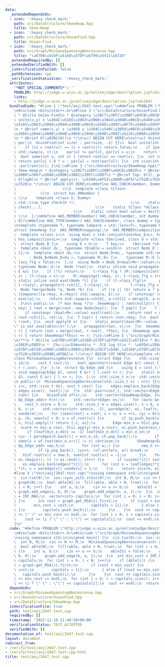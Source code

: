 ```yaml
---
data:
  _extendedDependsOn:
  - icon: ':heavy_check_mark:'
    path: src/DataStructure/SkewHeap.hpp
    title: Skew-Heap
  - icon: ':heavy_check_mark:'
    path: src/DataStructure/UnionFind.hpp
    title: Union-Find
  - icon: ':heavy_check_mark:'
    path: src/Graph/MinimumSpanningAborescense.hpp
    title: "\u6700\u5C0F\u5168\u57DF\u6709\u5411\u6728"
  _extendedRequiredBy: []
  _extendedVerifiedWith: []
  _isVerificationFailed: false
  _pathExtension: cpp
  _verificationStatusIcon: ':heavy_check_mark:'
  attributes:
    '*NOT_SPECIAL_COMMENTS*': ''
    PROBLEM: http://judge.u-aizu.ac.jp/onlinejudge/description.jsp?id=2647
    links:
    - http://judge.u-aizu.ac.jp/onlinejudge/description.jsp?id=2647
  bundledCode: "#line 1 \"test/aoj/2647.test.cpp\"\n#define PROBLEM \"http://judge.u-aizu.ac.jp/onlinejudge/description.jsp?id=2647\"\
    \n#include <bits/stdc++.h>\n#line 3 \"src/DataStructure/UnionFind.hpp\"\n/**\n\
    \ * @title Union-Find\n * @category \u30C7\u30FC\u30BF\u69CB\u9020\n * @brief\
    \ unite(x,y) x \u304C\u5165\u3063\u3066\u3044\u308B\u96C6\u5408\u3068 y \u304C\
    \u5165\u3063\u3066\u3044\u308B\u96C6\u5408\u3092\u4F75\u5408\u3059\u308B\uFF0E\
    \n * @brief same(x,y) x \u3068 y \u304C\u540C\u3058\u96C6\u5408\u306B\u5165\u3063\
    \u3066\u3044\u308B\u304B\u3069\u3046\u304B\u3092\u5224\u5B9A\u3059\u308B\uFF0E\
    \n * @brief O(\u03B1(N))\n */\n\n// BEGIN CUT HERE\n\nstruct UnionFind {\n  std::vector<int>\
    \ par;\n  UnionFind(int size) : par(size, -1) {}\n  bool unite(int u, int v) {\n\
    \    if ((u = root(u)) == (v = root(v))) return false;\n    if (par[u] > par[v])\
    \ std::swap(u, v);\n    par[u] += par[v], par[v] = u;\n    return true;\n  }\n\
    \  bool same(int u, int v) { return root(u) == root(v); }\n  int root(int u) {\
    \ return par[u] < 0 ? u : par[u] = root(par[u]); }\n  int size(int u) { return\
    \ -par[root(u)]; }\n};\n#line 3 \"src/DataStructure/SkewHeap.hpp\"\n/**\n * @title\
    \ Skew-Heap\n * @category \u30C7\u30FC\u30BF\u69CB\u9020\n * @brief \u30DE\u30FC\
    \u30B8\u3067\u304D\u308B\u30D2\u30FC\u30D7\n * @brief top: O(1), pop, push, merge:\
    \ O(logN)\n * @brief apply(v): \u5168\u4F53\u306B\u4F5C\u7528\u7D20v\u3092\u9069\
    \u7528\n */\n\n// BEGIN CUT HERE\n\n#define HAS_CHECK(member, Dummy)         \
    \                     \\\n  template <class tClass>                          \
    \           \\\n  struct has_##member {                                      \
    \ \\\n    template <class U, Dummy>                                 \\\n    static\
    \ std::true_type check(U *);                         \\\n    static std::false_type\
    \ check(...);                        \\\n    static tClass *mClass;          \
    \                          \\\n    static const bool value = decltype(check(mClass))::value;\
    \ \\\n  };\n#define HAS_MEMBER(member) HAS_CHECK(member, int dummy = (&U::member,\
    \ 0))\n#define HAS_TYPE(member) HAS_CHECK(member, class dummy = typename U::member)\n\
    \ntemplate <typename T, typename Compare = std::less<T>, typename M = void>\n\
    struct SkewHeap {\n  HAS_MEMBER(mapping);\n  HAS_MEMBER(composition);\n  HAS_TYPE(E);\n\
    \  template <class L>\n  using dual = std::conjunction<has_E<L>, has_mapping<L>,\
    \ has_composition<L>>;\n  template <class tDerived, class U = std::nullptr_t>\n\
    \  struct Node_B {\n    using E = U;\n    T key;\n    tDerived *ch[2];\n  };\n\
    \  template <bool du_, typename tEnable = void>\n  struct Node_D : Node_B<Node_D<du_>>\
    \ {};\n  template <bool du_>\n  struct Node_D<du_, typename std::enable_if_t<du_>>\n\
    \      : Node_B<Node_D<du_>, typename M::E> {\n    typename M::E lazy;\n    bool\
    \ lazy_flg = false;\n  };\n  using Node = Node_D<dual<M>::value>;\n  using E =\
    \ typename Node::E;\n  Node *root;\n  static inline void propagate(Node *&t, const\
    \ E &x) {\n    if (!t) return;\n    t->lazy_flg ? (M::composition(t->lazy, x),\
    \ x) : (t->lazy = x);\n    M::mapping(t->key, x), t->lazy_flg = true;\n  }\n \
    \ static inline void eval(Node *t) {\n    if (t->lazy_flg)\n      propagate(t->ch[0],\
    \ t->lazy), propagate(t->ch[1], t->lazy),\n          t->lazy_flg = false;\n  }\n\
    \  Node *merge(Node *a, Node *b) {\n    if (!a || !b) return a ? a : b;\n    if\
    \ (Compare()(a->key, b->key)) std::swap(a, b);\n    if constexpr (dual<M>::value)\
    \ eval(a);\n    return std::swap(a->ch[0], a->ch[1] = merge(b, a->ch[1])), a;\n\
    \  }\n\n public:\n  /* max heap */\n  SkewHeap() : root(nullptr) {}\n  void push(T\
    \ key) { root = merge(root, new Node{key}); }\n  T pop() {\n    T ret = root->key;\n\
    \    if constexpr (dual<M>::value) eval(root);\n    return root = merge(root->ch[0],\
    \ root->ch[1]), ret;\n  }\n  T top() { return root->key; }\n  bool empty() { return\
    \ !root; }\n  void apply(E v) {\n    static_assert(dual<M>::value, \"\\\"apply\\\
    \" is not available\\n\");\n    propagate(root, v);\n  }\n  SkewHeap &operator+=(SkewHeap\
    \ r) { return root = merge(root, r.root), *this; }\n  SkewHeap operator+(SkewHeap\
    \ r) { return SkewHeap(*this) += r; }\n};\n#line 5 \"src/Graph/MinimumSpanningAborescense.hpp\"\
    \n/**\n * @title \u6700\u5C0F\u5168\u57DF\u6709\u5411\u6728\n * @category \u30B0\
    \u30E9\u30D5\n *  Chu-Liu/Edmonds\n *  O(E log V)\n *  \u8FD4\u308A\u5024:{\u5168\
    \u57DF\u6728\u306E\u30B3\u30B9\u30C8\u7DCF\u548C,\u5168\u57DF\u6728\u306B\u4F7F\
    \u7528\u3059\u308B\u8FBA}\n */\n\n// BEGIN CUT HERE\n\ntemplate <typename cost_t>\n\
    class MinimumSpanningAborescense {\n  struct Edge {\n    std::size_t src, dst,\
    \ id;\n    cost_t cost;\n    bool operator>(const Edge &r) const { return this->cost\
    \ > r.cost; }\n  };\n  struct Op_Edge_add {\n    using E = cost_t;\n    static\
    \ void mapping(Edge &l, const E &r) { l.cost += r; }\n    static void composition(E\
    \ &l, const E &r) { l += r; }\n  };\n  std::size_t n;\n  std::vector<Edge> edges;\n\
    \n public:\n  MinimumSpanningAborescense(std::size_t n) : n(n) {}\n  void add_edge(std::size_t\
    \ src, std::size_t dst, cost_t cost) {\n    edges.emplace_back(Edge{src, dst,\
    \ edges.size(), cost});\n  }\n  std::pair<cost_t, std::vector<Edge>> get_MSA(int\
    \ root) {\n    UnionFind uf(n);\n    std::vector<SkewHeap<Edge, std::greater<Edge>,\
    \ Op_Edge_add>> h(n);\n    std::vector<Edge> es;\n    for (auto &e : edges) h[e.dst].push(e);\n\
    \    cost_t score = 0;\n    std::size_t m = edges.size(), s = 0, u = s, cyc =\
    \ 0, v;\n    std::vector<int> seen(n, -1), paredge(m), ei, leaf(n, -1), par(n),\
    \ usede(m);\n    for (seen[root] = root; s < n; u = ++s, cyc = 0)\n      for (std::vector<int>\
    \ p, ch; seen[u] < 0; u = uf.root(v)) {\n        if (p.push_back(u), seen[u] =\
    \ s; h[u].empty()) return {-1, es};\n        Edge min_e = h[u].pop();\n      \
    \  score += min_e.cost, h[u].apply(-min_e.cost), ei.push_back(min_e.id);\n   \
    \     if (leaf[min_e.dst] == -1) leaf[min_e.dst] = min_e.id;\n        for (; cyc;\
    \ cyc--) paredge[ch.back()] = min_e.id, ch.pop_back();\n        if (ch.push_back(min_e.id);\
    \ seen[v = uf.root(min_e.src)] != s) continue;\n        SkewHeap<Edge, std::greater<Edge>,\
    \ Op_Edge_add> new_h;\n        for (int w;;) {\n          new_h += h[w = p.back()];\n\
    \          if (p.pop_back(), cyc++; !uf.unite(v, w)) break;\n        }\n     \
    \   h[uf.root(v)] = new_h, seen[uf.root(v)] = -1;\n      }\n    for (auto it =\
    \ ei.rbegin(); it != ei.rend(); it++) {\n      if (usede[*it]) continue;\n   \
    \   es.emplace_back(edges[*it]);\n      for (int x = leaf[edges[*it].dst]; x !=\
    \ *it; x = paredge[x]) usede[x] = 1;\n    }\n    return {score, es};\n  }\n};\n\
    #line 4 \"test/aoj/2647.test.cpp\"\nusing namespace std;\n\nsigned main() {\n\
    \  cin.tie(0);\n  ios::sync_with_stdio(0);\n  int N, M;\n  cin >> N >> M;\n  MinimumSpanningAborescense<int>\
    \ graph(N);\n  bool able[N];\n  fill(able, able + N, true);\n  for (int i = 0;\
    \ i < M; i++) {\n    int a, b;\n    cin >> a >> b;\n    able[b] = false;\n   \
    \ graph.add_edge(a, b, 0);\n    graph.add_edge(b, a, 1);\n  }\n  int min_cost\
    \ = INT_MAX;\n  vector<int> capitals;\n  for (int i = 0; i < N; i++)\n    if (able[i])\
    \ {\n      int cost = graph.get_MSA(i).first;\n      if (cost < min_cost) {\n\
    \        min_cost = cost;\n        capitals = {i};\n      } else if (cost == min_cost)\
    \ {\n        capitals.push_back(i);\n      }\n    }\n  cout << capitals.size()\
    \ << \" \" << min_cost << endl;\n  for (int i = 0; i < capitals.size(); i++)\n\
    \    cout << (i ? \" \" : \"\") << capitals[i];\n  cout << endl;\n  return 0;\n\
    }\n"
  code: "#define PROBLEM \"http://judge.u-aizu.ac.jp/onlinejudge/description.jsp?id=2647\"\
    \n#include <bits/stdc++.h>\n#include \"src/Graph/MinimumSpanningAborescense.hpp\"\
    \nusing namespace std;\n\nsigned main() {\n  cin.tie(0);\n  ios::sync_with_stdio(0);\n\
    \  int N, M;\n  cin >> N >> M;\n  MinimumSpanningAborescense<int> graph(N);\n\
    \  bool able[N];\n  fill(able, able + N, true);\n  for (int i = 0; i < M; i++)\
    \ {\n    int a, b;\n    cin >> a >> b;\n    able[b] = false;\n    graph.add_edge(a,\
    \ b, 0);\n    graph.add_edge(b, a, 1);\n  }\n  int min_cost = INT_MAX;\n  vector<int>\
    \ capitals;\n  for (int i = 0; i < N; i++)\n    if (able[i]) {\n      int cost\
    \ = graph.get_MSA(i).first;\n      if (cost < min_cost) {\n        min_cost =\
    \ cost;\n        capitals = {i};\n      } else if (cost == min_cost) {\n     \
    \   capitals.push_back(i);\n      }\n    }\n  cout << capitals.size() << \" \"\
    \ << min_cost << endl;\n  for (int i = 0; i < capitals.size(); i++)\n    cout\
    \ << (i ? \" \" : \"\") << capitals[i];\n  cout << endl;\n  return 0;\n}"
  dependsOn:
  - src/Graph/MinimumSpanningAborescense.hpp
  - src/DataStructure/UnionFind.hpp
  - src/DataStructure/SkewHeap.hpp
  isVerificationFile: true
  path: test/aoj/2647.test.cpp
  requiredBy: []
  timestamp: '2022-11-18 21:48:58+09:00'
  verificationStatus: TEST_ACCEPTED
  verifiedWith: []
documentation_of: test/aoj/2647.test.cpp
layout: document
redirect_from:
- /verify/test/aoj/2647.test.cpp
- /verify/test/aoj/2647.test.cpp.html
title: test/aoj/2647.test.cpp
---
```

